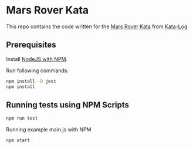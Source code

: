 # Mars Rover Kata

This repo contains the code written for the [Mars Rover Kata](https://kata-log.rocks/mars-rover-kata/) from [Kata-Log](https://kata-log.rocks/index.html)

Prerequisites
-------------
Install [NodeJS with NPM](http://nodejs.org/).

Run following commands:
```bash
npm install -D jest
npm install
```

Running tests using NPM Scripts
-------
```bash
npm run test
```

Running example main.js with NPM
```bash
npm start
```
